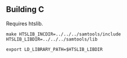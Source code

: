 

Building C
----------

Requires htslib.

`make HTSLIB_INCDIR=../../../samtools/include HTSLIB_LIBDIR=../../../samtools/lib`


`export LD_LIBRARY_PATH=$HTSLIB_LIBDIR`
